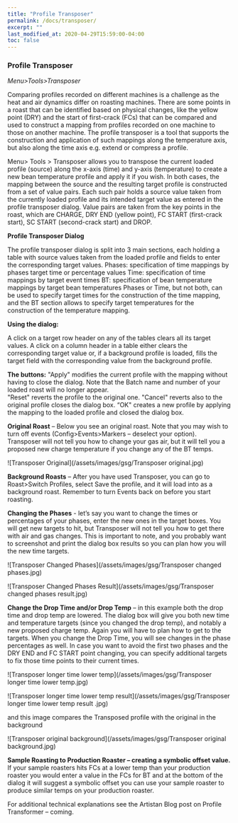 ```yaml
---
title: "Profile Transposer"
permalink: /docs/transposer/
excerpt: ""
last_modified_at: 2020-04-29T15:59:00-04:00
toc: false
---
```


### Profile Transposer

*Menu>Tools>Transposer*


Comparing profiles recorded on different machines is a challenge as the heat and air dynamics differ on roasting machines.  There are some points in a roast that can be identified based on physical changes, like the yellow point (DRY) and the start of first-crack (FCs) that can be compared and used to construct a mapping from profiles recorded on one machine to those on another machine. The profile transposer is a tool that supports the construction and application of such mappings along the temperature axis, but also along the time axis e.g. extend or compress a profile.

Menu> Tools > Transposer allows you to transpose the current loaded profile (source) along the x-axis (time) and y-axis (temperature) to create a new bean temperature profile and apply it if you wish.  In both cases, the mapping between the source and the resulting target profile is constructed from a set of value pairs. Each such pair holds a source value taken from the currently loaded profile and its intended target value as entered in the profile transposer dialog. Value pairs are taken from the key points in the roast, which are CHARGE, DRY END (yellow point), FC START (first-crack start), SC START (second-crack start) and DROP.

**Profile Transposer Dialog**

The profile transposer dialog is split into 3 main sections, each holding a table with source values taken from the loaded profile and fields to enter the corresponding target values.
Phases: specification of time mappings by phases target time or percentage values
Time: specification of time mappings by target event times
BT: specification of bean temperature mappings by target bean temperatures
Phases or Time, but not both, can be used to specify target times for the construction of the time mapping, and the BT section allows to specify target temperatures for the construction of the temperature mapping.

**Using the dialog:**

A click on a target row header on any of the tables clears all its target values. A click on a column header in a table either clears the corresponding target value or, if a background profile is loaded, fills the target field with the corresponding value from the background profile.

**The buttons:**
"Apply" modifies the current profile with the mapping without having to close the dialog.  Note that the Batch name and number of your loaded roast will no longer appear.  
"Reset" reverts the profile to the original one. 
"Cancel" reverts also to the original profile closes the dialog box.
“OK" creates a new profile by applying the mapping to the loaded profile and closed the dialog box.

**Original Roast** – Below you see an original roast.  Note that you may wish to turn off events (Config>Events>Markers – deselect your option).    Transposer will not tell you how to change your gas air, but it will tell you a proposed new charge temperature if you change any of the BT temps.  

![Transposer Original](/assets/images/gsg/Transposer original.jpg)

**Background Roasts** – After you have used Transposer, you can go to Roast>Switch Profiles, select Save the profile, and it will load into as a background roast.  Remember to turn Events back on before you start roasting.  

**Changing the Phases**  - let’s say you want to change the times or percentages of your phases, enter the new ones in the target boxes.  You will get new targets to hit, but Transposer will not tell you how to get there with air and gas changes.  This is important to note, and you probably want to screenshot and print the dialog box results so you can plan how you will the new time targets.  

![Transposer Changed Phases](/assets/images/gsg/Transposer changed phases.jpg)

![Transposer Changed Phases Result](/assets/images/gsg/Transposer changed phases result.jpg)


**Change the Drop Time and/or Drop Temp** – in this example both the drop time and drop temp are lowered.  The dialog box will give you both new time and temperature targets (since you changed the drop temp), and notably a new proposed charge temp.  Again you will have to plan how to get to the targets.  When you change the Drop Time, you will see changes in the phase percentages as well.  In case you want to avoid the first two phases and the DRY END and FC START point changing, you can specify additional targets to fix those time points to their current times.

![Transposer longer time lower temp](/assets/images/gsg/Transposer longer time lower temp.jpg)

![Transposer longer time lower temp result](/assets/images/gsg/Transposer longer time lower temp result .jpg)

and this image compares the Transposed profile with the original in the background

![Transposer original background](/assets/images/gsg/Transposer original background.jpg)

**Sample Roasting to Production Roaster – creating a symbolic offset value.**  
If your sample roasters hits FCs at a lower temp than your production roaster you would enter a value in the FCs for BT and at the bottom of the dialog it will suggest a symbolic offset you can use your sample roaster to produce similar temps on your production roaster.  

For additional technical explanations see the Artistan Blog post on Profile Transformer – coming.  




